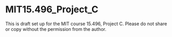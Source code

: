 # MIT15.496_Project_C

This is draft set up for the MIT course 15.496, Project C. Please do not share or copy without the permission from the author.